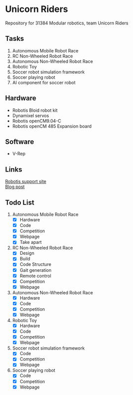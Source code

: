 # Unicorn Riders
Repository for 31384 Modular robotics, team Unicorn Riders


## Tasks
1. Autonomous Mobile Robot Race
2. RC Non-Wheeled Robot Race
3. Autonomous Non-Wheeled Robot Race
4. Robotic Toy
5. Soccer robot simulation framework  
6. Soccer playing robot
7. AI component for soccer robot


## Hardware
* Robotis Bloid robot kit
* Dynamixel servos
* Robotis openCM9.04-C
* Robotis openCM 485 Expansion board


## Software
* V-Rep


## Links
[Robotis support site](http://support.robotis.com/en/)   
[Blog post](http://wiki.lofarolabs.com/index.php/OpenCM_9.04)


## Todo List
1. Autonomous Mobile Robot Race
	- [x] Hardware
	- [x] Code
	- [x] Competition
	- [x] Webpage
	- [x] Take apart 
2. RC Non-Wheeled Robot Race
	- [x] Design
	- [x] Build
	- [x] Code Structure
	- [x] Gait generation
	- [x] Remote control
	- [x] Competition
	- [x] Webpage
3. Autonomous Non-Wheeled Robot Race
	- [x] Hardware
	- [x] Code
	- [x] Competition
	- [x] Webpage
4. Robotic Toy
	- [x] Hardware
	- [x] Code
	- [x] Competition
	- [x] Webpage
5. Soccer robot simulation framework
	- [x] Code
	- [x] Competition
	- [x] Webpage
6. Soccer playing robot
	- [x] Code
	- [x] Competition
	- [x] Webpage